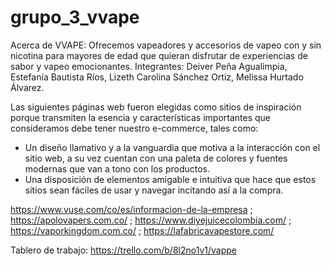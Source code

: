 # grupo_3_vvape

Acerca de VVAPE: Ofrecemos vapeadores y accesorios de vapeo con y sin nicotina para mayores de edad que quieran disfrutar de experiencias de sabor y vapeo emocionantes.
Integrantes: Deiver Peña Agualimpia, Estefanía Bautista Ríos, Lizeth Carolina Sánchez Ortiz, Melissa Hurtado Álvarez.

Las siguientes páginas web fueron elegidas como sitios de inspiración porque transmiten la esencia y características importantes que consideramos debe tener nuestro e-commerce, tales como:

- Un diseño llamativo y a la vanguardia que motiva a la interacción con el sitio web, a su vez cuentan con una paleta de colores y fuentes modernas que van a tono con los productos.
- Una disposición de elementos amigable e intuitiva que hace que estos sitios sean fáciles de usar y navegar incitando así a la compra.

https://www.vuse.com/co/es/informacion-de-la-empresa ; https://apolovapers.com.co/ ; https://www.diyejuicecolombia.com/ ; https://vaporkingdom.com.co/ ; https://lafabricavapestore.com/

Tablero de trabajo: https://trello.com/b/8l2no1v1/vappe

